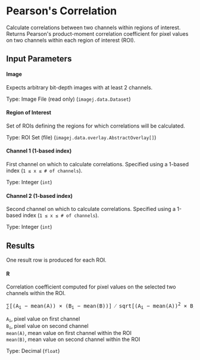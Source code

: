 Pearson's Correlation
=====================

Calculate correlations between two channels
within regions of interest. Returns Pearson's
product-moment correlation coefficient for
pixel values on two channels within each
region of interest (ROI).

Input Parameters
----------------

#### Image

Expects arbitrary bit-depth images with at least 2 channels.

Type: Image File (read only) (`imagej.data.Dataset`)

#### Region of Interest

Set of ROIs defining the regions for which correlations will be calculated.

Type: ROI Set (file) (`imagej.data.overlay.AbstractOverlay[]`)

#### Channel 1 (1-based index)

First channel on which to calculate correlations. Specified
using a 1-based index (<code>1 &le; x &le; # of channels</code>).

Type: Integer (`int`)

#### Channel 2 (1-based index)

Second channel on which to calculate correlations. Specified
using a 1-based index (<code>1 &le; x &le; # of channels</code>).

Type: Integer (`int`)

Results
-------

One result row is produced for each ROI.

#### R

Correlation coefficient computed for pixel values on the
selected two channels within the ROI.

<pre>
&sum;[(A<sub>i</sub> &minus; mean(A)) &times; (B<sub>i</sub> &minus; mean(B))] &frasl; sqrt[(A<sub>i</sub> &minus; mean(A))<sup>2</sup> &times; B<sub>i</sub> &minus; mean(B))<sup>2</sup>]
</pre>

<code>A<sub>i</sub></code>, pixel value on first channel    
<code>B<sub>i</sub></code>, pixel value on second channel    
`mean(A)`, mean value on first channel within the ROI    
`mean(B)`, mean value on second channel within the ROI    

Type: Decimal (`float`)
